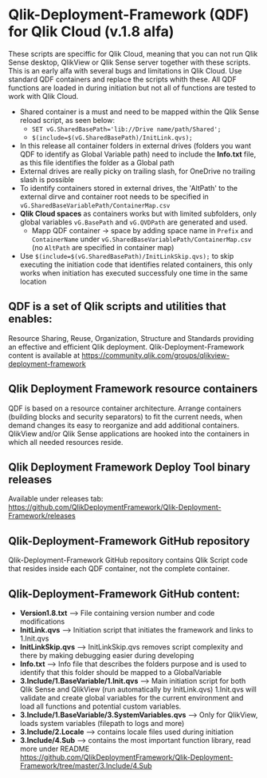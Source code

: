# Qlik-Deployment-Framework (QDF) for Qlik Cloud (v.1.8 alfa)
These scripts are speciffic for Qlik Cloud, meaning that you can not run Qlik Sense desktop, QlikView or Qlik Sense server together with these scripts.
This is an early alfa with several bugs and limitations in Qlik Cloud. Use standard QDF containers and replace the scripts whith these.  All QDF functions are loaded in during initiation but not all of functions are tested to work with Qlik Cloud.

* Shared container is a must and need to be mapped within the Qlik Sense reload script, as seen below:
    - `SET vG.SharedBasePath='lib://Drive name/path/Shared';`
    - `$(include=$(vG.SharedBasePath)/InitLink.qvs);`
* In this release all container folders in external drives (folders you want QDF to identify as Global Variable path) need to include the **Info.txt** file, as this file identifies the folder as a Global path
* External drives are really picky on trailing slash, for OneDrive no trailing slash is possible
* To identify containers stored in external drives, the 'AltPath' to the external dirve and container root needs to be specified in `vG.SharedBaseVariablePath/ContainerMap.csv`
* **Qlik Cloud spaces** as containers works but with limited subfolders, only global variables `vG.BasePath` and `vG.QVDPath` are generated and used. 
    - Mapp QDF container -> space by adding space name in `Prefix` and `ContainerName` under `vG.SharedBaseVariablePath/ContainerMap.csv` (no `AltPath` are specified in container map)
* Use `$(include=$(vG.SharedBasePath)/InitLinkSkip.qvs);` to skip executing the initiation code that identifies related containers, this only works when initiation has executed successfuly one time in the same location

## QDF is a set of Qlik scripts and utilities that enables: 
Resource Sharing, Reuse, Organization, Structure and Standards providing an effective and efficient Qlik deployment.
Qlik-Deployment-Framework content is available at https://community.qlik.com/groups/qlikview-deployment-framework

## Qlik Deployment Framework resource containers
QDF is based on a resource container architecture. Arrange containers (building blocks and security separators) to fit the current needs, when demand changes its easy to reorganize and add additional containers. QlikView and/or Qlik Sense applications are hooked into the containers in which all needed resources reside.

## Qlik Deployment Framework Deploy Tool binary releases
Available under releases tab: https://github.com/QlikDeploymentFramework/Qlik-Deployment-Framework/releases

## Qlik-Deployment-Framework GitHub repository
Qlik-Deployment-Framework GitHub repository contains Qlik Script code that resides inside each QDF container, not the complete container.
## Qlik-Deployment-Framework GitHub content:
- **Version1.8.txt** --> File containing version number and code modifications
- **InitLink.qvs** --> Initiation script that initiates the framework and links to 1.Init.qvs
- **InitLinkSkip.qvs** -->  InitLinkSkip.qvs removes script complexity and there by making debugging easier during developing
- **Info.txt** --> Info file that describes the folders purpose and is used to identify that this folder should be mapped to a GlobalVariable
- **3.Include/1.BaseVariable/1.Init.qvs** --> Main initiation script for both Qlik Sense and QlikView (run automatically by InitLink.qvs) 1.Init.qvs will validate and create global variables for the current environment and load all functions and potential custom variables.
- **3.Include/1.BaseVariable/3.SystemVariables.qvs** --> Only for QlikView, loads system variables (filepath to logs and more)
- **3.Include/2.Locale** --> contains locale files used during initiation
- **3.Include/4.Sub**  --> contains the most important function library, read more under README https://github.com/QlikDeploymentFramework/Qlik-Deployment-Framework/tree/master/3.Include/4.Sub

